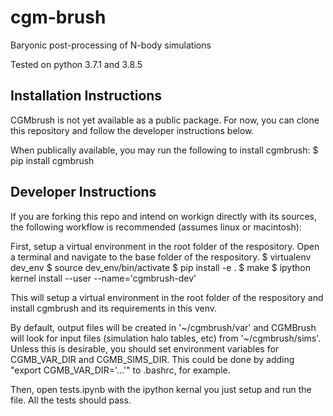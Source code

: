 # cgm-brush
Baryonic post-processing of N-body simulations


Tested on python 3.7.1 and 3.8.5

## Installation Instructions
CGMbrush is not yet available as a public package. For now, you can clone this repository and follow the developer instructions below.

When publically available, you may run the following to install cgmbrush:
$ pip install cgmbrush

## Developer Instructions
If you are forking this repo and intend on workign directly with its sources, the following workflow is recommended (assumes linux or macintosh):

First, setup a virtual environment in the root folder of the respository. Open a terminal and navigate to the base folder of the respository.
$ virtualenv dev_env
$ source dev_env/bin/activate
$ pip install -e .
$ make
$ ipython kernel install --user --name='cgmbrush-dev'

This will setup a virtual environment in the root folder of the respository and install cgmbrush and its requirements in this venv.

By default, output files will be created in '~/cgmbrush/var' and CGMBrush will look for input files (simulation halo tables, etc) from '~/cgmbrush/sims'. Unless this is desirable, you should set environment variables for CGMB_VAR_DIR and CGMB_SIMS_DIR. This could be done by adding "export CGMB_VAR_DIR='...'" to .bashrc, for example.

Then, open tests.ipynb with the ipython kernal you just setup and run the file. All the tests should pass.